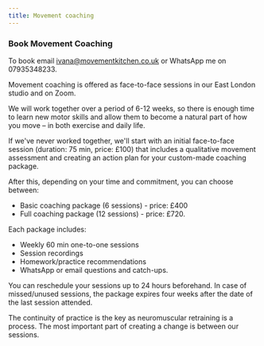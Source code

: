 ```yaml
---
title: Movement coaching
---
```


### Book Movement Coaching

To book email [ivana@movementkitchen.co.uk](ivana@movementkitchen.co.uk) or
WhatsApp me on 07935348233.

Movement coaching is offered as face-to-face sessions in our East London studio
and on Zoom.

We will work together over a period of 6-12 weeks, so there is enough time to
learn new motor skills and allow them to become a natural part of how you move –
in both exercise and daily life.

If we've never worked together, we'll start with an initial face-to-face session
(duration: 75 min, price: £100) that includes a qualitative movement assessment
and creating an action plan for your custom-made coaching package.

After this, depending on your time and commitment, you can choose between:

- Basic coaching package (6 sessions) - price: £400
- Full coaching package (12 sessions) - price: £720.

Each package includes:

- Weekly 60 min one-to-one sessions
- Session recordings
- Homework/practice recommendations
- WhatsApp or email questions and catch-ups.

You can reschedule your sessions up to 24 hours beforehand. In case of
missed/unused sessions, the package expires four weeks after the date of the
last session attended.

The continuity of practice is the key as neuromuscular retraining is a process.
The most important part of creating a change is between our sessions.
